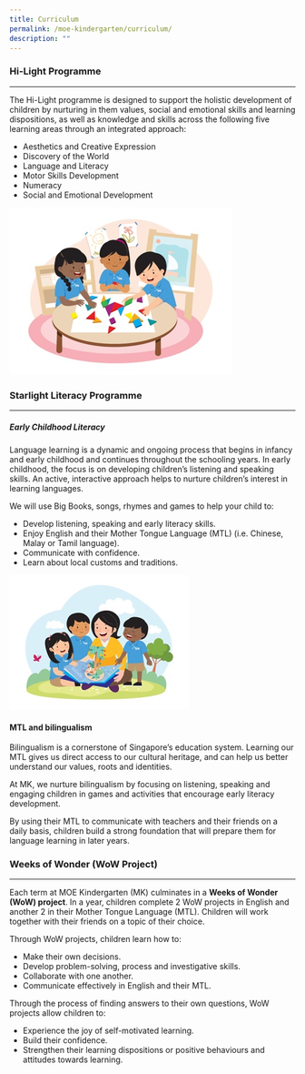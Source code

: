 ```yaml
---
title: Curriculum
permalink: /moe-kindergarten/curriculum/
description: ""
---
```


### **Hi-Light** **Programme**
--------------------------

The Hi-Light programme is designed to support the holistic development of children by nurturing in them values, social and emotional skills and learning dispositions, as well as knowledge and skills across the following five learning areas through an integrated approach:

*   Aesthetics and Creative Expression
*   Discovery of the World
*   Language and Literacy
*   Motor Skills Development
*   Numeracy
*   Social and Emotional Development

![](/images/MK%20pic.jpg)

### **Starlight Literacy** **Programme**
------------------------------------

##### **Early Childhood Literacy**

Language learning is a dynamic and ongoing process that begins in infancy and early childhood and continues throughout the schooling years. In early childhood, the focus is on developing children’s listening and speaking skills. An active, interactive approach helps to nurture children’s interest in learning languages.

We will use Big Books, songs, rhymes and games to help your child to:

*   Develop listening, speaking and early literacy skills.
*   Enjoy English and their Mother Tongue Language (MTL) (i.e. Chinese, Malay or Tamil language).
*   Communicate with confidence.
*   Learn about local customs and traditions.

![](/images/MK%20pic2.jpg)

#### **MTL and bilingualism**

Bilingualism is a cornerstone of Singapore’s education system. Learning our MTL gives us direct access to our cultural heritage, and can help us better understand our values, roots and identities.

At MK, we nurture bilingualism by focusing on listening, speaking and engaging children in games and activities that encourage early literacy development.

By using their MTL to communicate with teachers and their friends on a daily basis, children build a strong foundation that will prepare them for language learning in later years.

### **Weeks of Wonder (WoW Project)**
---------------------------------

Each term at MOE Kindergarten (MK) culminates in a **Weeks of Wonder (WoW) project**. In a year, children complete 2 WoW projects in English and another 2 in their Mother Tongue Language (MTL). Children will work together with their friends on a topic of their choice.

Through WoW projects, children learn how to:

*   Make their own decisions.
*   Develop problem-solving, process and investigative skills.
*   Collaborate with one another.
*   Communicate effectively in English and their MTL.

Through the process of finding answers to their own questions, WoW projects allow children to:

*   Experience the joy of self-motivated learning.
*   Build their confidence.
*   Strengthen their learning dispositions or positive behaviours and attitudes towards learning.